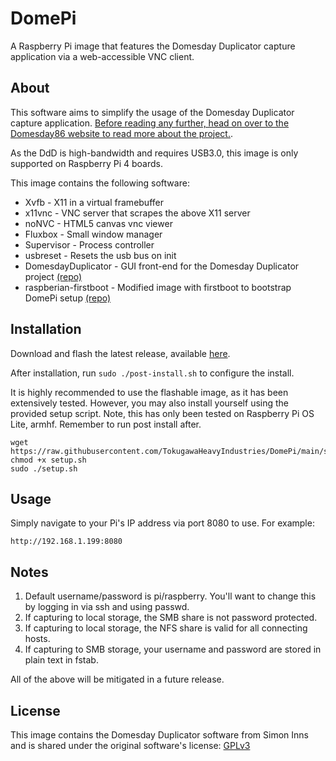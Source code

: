 # DomePi

A Raspberry Pi image that features the Domesday Duplicator capture application via a web-accessible VNC client.

## About

This software aims to simplify the usage of the Domesday Duplicator capture application.  [Before reading any further, head on over to the Domesday86 website to read more about the project.](https://www.domesday86.com/?page_id=978).

As the DdD is high-bandwidth and requires USB3.0, this image is only supported on Raspberry Pi 4 boards.

This image contains the following software:
* Xvfb - X11 in a virtual framebuffer
* x11vnc - VNC server that scrapes the above X11 server
* noNVC - HTML5 canvas vnc viewer
* Fluxbox - Small window manager
* Supervisor - Process controller
* usbreset - Resets the usb bus on init
* DomesdayDuplicator - GUI front-end for the Domesday Duplicator project [(repo)](https://github.com/simoninns/DomesdayDuplicator)
* raspberian-firstboot - Modified image with firstboot to bootstrap DomePi setup [(repo)](https://github.com/nmcclain/raspberian-firstboot)


## Installation

Download and flash the latest release, available [here](https://github.com/TokugawaHeavyIndustries/DomePi/releases/latest).

After installation, run `sudo ./post-install.sh` to configure the install.



It is highly recommended to use the flashable image, as it has been extensively tested. However, you may also install yourself using the provided setup script.  Note, this has only been tested on Raspberry Pi OS Lite, armhf.  Remember to run post install after.

```
wget https://raw.githubusercontent.com/TokugawaHeavyIndustries/DomePi/main/setup.sh
chmod +x setup.sh
sudo ./setup.sh
```

## Usage

Simply navigate to your Pi's IP address via port 8080 to use.  For example:
```
http://192.168.1.199:8080
```

## Notes

1) Default username/password is pi/raspberry.  You'll want to change this by logging in via ssh and using passwd.
2) If capturing to local storage, the SMB share is not password protected.
3) If capturing to local storage, the NFS share is valid for all connecting hosts.
4) If capturing to SMB storage, your username and password are stored in plain text in fstab.

All of the above will be mitigated in a future release.

## License
This image contains the Domesday Duplicator software from Simon Inns and is shared under the original software's license: [GPLv3](https://github.com/TokugawaHeavyIndustries/DomePi/blob/main/LICENSE)
